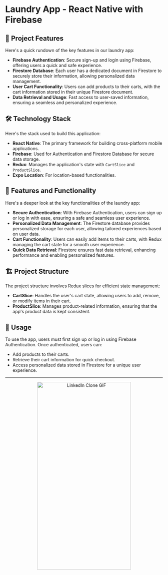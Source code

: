 # Laundry App - React Native with Firebase

## 🔑 Project Features
Here's a quick rundown of the key features in our laundry app:

- **Firebase Authentication**: Secure sign-up and login using Firebase, offering users a quick and safe experience.
- **Firestore Database**: Each user has a dedicated document in Firestore to securely store their information, allowing personalized data management.
- **User Cart Functionality**: Users can add products to their carts, with the cart information stored in their unique Firestore document.
- **Data Retrieval and Usage**: Fast access to user-saved information, ensuring a seamless and personalized experience.

## 🛠️ Technology Stack
Here's the stack used to build this application:

- **React Native**: The primary framework for building cross-platform mobile applications.
- **Firebase**: Used for Authentication and Firestore Database for secure data storage.
- **Redux**: Manages the application's state with `CartSlice` and `ProductSlice`.
- **Expo Location**: For location-based functionalities.

## 🚀 Features and Functionality
Here's a deeper look at the key functionalities of the laundry app:

- **Secure Authentication**: With Firebase Authentication, users can sign up or log in with ease, ensuring a safe and seamless user experience.
- **Personalized Data Management**: The Firestore database provides personalized storage for each user, allowing tailored experiences based on user data.
- **Cart Functionality**: Users can easily add items to their carts, with Redux managing the cart state for a smooth user experience.
- **Quick Data Retrieval**: Firestore ensures fast data retrieval, enhancing performance and enabling personalized features.

## 🏗️ Project Structure
The project structure involves Redux slices for efficient state management:

- **CartSlice**: Handles the user's cart state, allowing users to add, remove, or modify items in their cart.
- **ProductSlice**: Manages product-related information, ensuring that the app's product data is kept consistent.

## 📝 Usage
To use the app, users must first sign up or log in using Firebase Authentication. Once authenticated, users can:

- Add products to their carts.
- Retrieve their cart information for quick checkout.
- Access personalized data stored in Firestore for a unique user experience.

---


<div align="center">
  <img src="https://github.com/Hakanlsk/full-stack-laundry-app/assets/123507532/5ff80270-9924-40f3-8cf4-a940f5860a6d" alt="LinkedIn Clone GIF" width="300" height="600"  />
</div>

